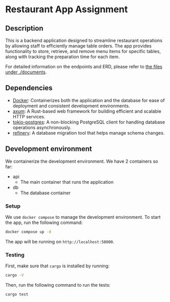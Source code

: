 # Restaurant App Assignment

## Description

This is a backend application designed to streamline restaurant operations by allowing staff to efficiently manage table orders. The app provides functionality to store, retrieve, and remove menu items for specific tables, along with tracking the preparation time for each item.

For detailed information on the endpoints and ERD, please refer to [the files under ./documents](./documents).

## Dependencies


- [Docker](https://docs.docker.com/get-docker/): Containerizes both the application and the database for ease of deployment and consistent development environments.
- [axum](https://github.com/tokio-rs/axum): A Rust-based web framework for building efficient and scalable HTTP services.
- [tokio-postgres](https://docs.rs/tokio-postgres/latest/tokio_postgres/): A non-blocking PostgreSQL client for handling database operations asynchronously.
- [refinery](https://github.com/rust-db/refinery): A database migration tool that helps manage schema changes.

## Development environment

We containerize the development environment. We have 2 containers so far:
- api
    - The main container that runs the application
- db
    - The database container

### Setup

We use `docker compose` to manage the development environment. To start the app, run the following command:

```bash
docker compose up -d
```

The app will be running on `http://localhost:58000`.

### Testing

First, make sure that `cargo` is installed by running:

```bash
cargo -V
```

Then, run the following command to run the tests:
```bash
cargo test
```
